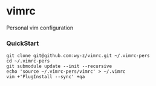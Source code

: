 # vimrc

Personal vim configuration

### QuickStart

```shell
git clone git@github.com:wy-z/vimrc.git ~/.vimrc-pers
cd ~/.vimrc-pers
git submodule update --init --recursive
echo 'source ~/.vimrc-pers/vimrc' > ~/.vimrc
vim +'PlugInstall --sync' +qa
```

